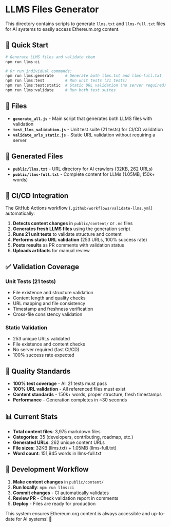 # LLMS Files Generator

This directory contains scripts to generate `llms.txt` and `llms-full.txt` files for AI systems to easily access Ethereum.org content.

## 🚀 Quick Start

```bash
# Generate LLMS files and validate them
npm run llms:ci

# Or run individual commands:
npm run llms:generate     # Generate both llms.txt and llms-full.txt
npm run llms:test         # Run unit tests (21 tests)
npm run llms:test:static  # Static URL validation (no server required)
npm run llms:validate     # Run both test suites
```

## 📁 Files

- **`generate_all.js`** - Main script that generates both LLMS files with validation
- **`test_llms_validation.js`** - Unit test suite (21 tests) for CI/CD validation
- **`validate_urls_static.js`** - Static URL validation without requiring a server

## 🎯 Generated Files

- **`public/llms.txt`** - URL directory for AI crawlers (32KB, 262 URLs)
- **`public/llms-full.txt`** - Complete content for LLMs (1.05MB, 150k+ words)

## 🔧 CI/CD Integration

The GitHub Actions workflow (`.github/workflows/validate-llms.yml`) automatically:

1. **Detects content changes** in `public/content/` or `.md` files
2. **Generates fresh LLMS files** using the generation script
3. **Runs 21 unit tests** to validate structure and content
4. **Performs static URL validation** (253 URLs, 100% success rate)
5. **Posts results** as PR comments with validation status
6. **Uploads artifacts** for manual review

## ✅ Validation Coverage

### Unit Tests (21 tests)
- File existence and structure validation
- Content length and quality checks  
- URL mapping and file consistency
- Timestamp and freshness verification
- Cross-file consistency validation

### Static Validation
- 253 unique URLs validated
- File existence and content checks
- No server required (fast CI/CD)
- 100% success rate expected

## 🎯 Quality Standards

- **100% test coverage** - All 21 tests must pass
- **100% URL validation** - All referenced files must exist
- **Content standards** - 150k+ words, proper structure, fresh timestamps
- **Performance** - Generation completes in ~30 seconds

## 📊 Current Stats

- **Total content files**: 3,975 markdown files
- **Categories**: 35 (developers, contributing, roadmap, etc.)
- **Generated URLs**: 262 unique content URLs
- **File sizes**: 32KB (llms.txt) + 1.05MB (llms-full.txt)
- **Word count**: 151,945 words in llms-full.txt

## 🔄 Development Workflow

1. **Make content changes** in `public/content/`
2. **Run locally**: `npm run llms:ci`
3. **Commit changes** - CI automatically validates
4. **Review PR** - Check validation report in comments
5. **Deploy** - Files are ready for production

This system ensures Ethereum.org content is always accessible and up-to-date for AI systems! 🌟 